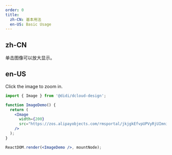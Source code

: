 ```yaml
---
order: 0
title:
  zh-CN: 基本用法
  en-US: Basic Usage
---
```


## zh-CN

单击图像可以放大显示。

## en-US

Click the image to zoom in.

```jsx
import { Image } from '@didi/dcloud-design';

function ImageDemo() {
  return (
    <Image
      width={200}
      src="https://zos.alipayobjects.com/rmsportal/jkjgkEfvpUPVyRjUImniVslZfWPnJuuZ.png"
    />
  );
}

ReactDOM.render(<ImageDemo />, mountNode);
```
